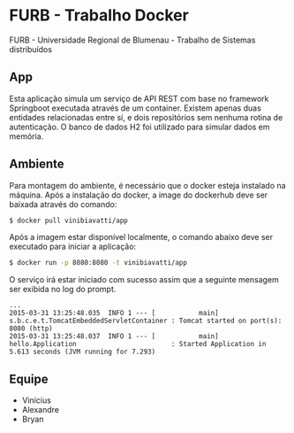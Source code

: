 # FURB - Trabalho Docker
FURB - Universidade Regional de Blumenau - Trabalho de Sistemas distribuídos

## App
Esta aplicação simula um serviço de API REST com base no framework Springboot executada através de um container. Existem apenas duas entidades relacionadas entre sí, e dois repositórios sem nenhuma rotina de autenticação. O banco de dados H2 foi utilizado para simular dados em memória.

## Ambiente
Para montagem do ambiente, é necessário que o docker esteja instalado na máquina. Após a instalação do docker, a image do dockerhub deve ser baixada através do comando:

```bash
$ docker pull vinibiavatti/app
```

Após a imagem estar disponível localmente, o comando abaixo deve ser executado para iniciar a aplicação:

```bash
$ docker run -p 8080:8080 -t vinibiavatti/app
```

O serviço irá estar iniciado com sucesso assim que a seguinte mensagem ser exibida no log do prompt.

```text
...
2015-03-31 13:25:48.035  INFO 1 --- [           main] s.b.c.e.t.TomcatEmbeddedServletContainer : Tomcat started on port(s): 8080 (http)
2015-03-31 13:25:48.037  INFO 1 --- [           main] hello.Application                        : Started Application in 5.613 seconds (JVM running for 7.293)
```

## Equipe
- Vinícius
- Alexandre
- Bryan

